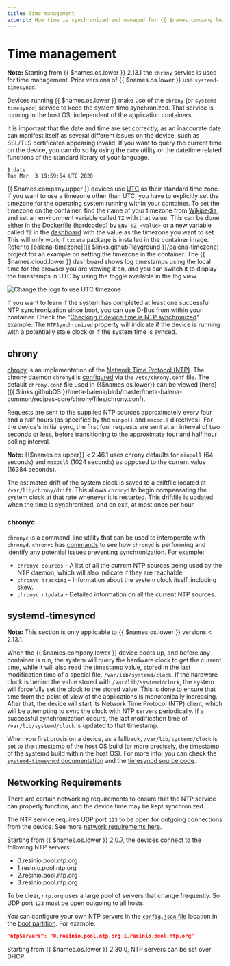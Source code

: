 ```yaml
---
title: Time management
excerpt: How time is synchronized and managed for {{ $names.company.lower }} devices
---
```

# Time management

__Note:__ Starting from {{ $names.os.lower }} 2.13.1 the `chrony` service is used for time management. Prior versions of {{ $names.os.lower }} use `systemd-timesyncd`.

Devices running {{ $names.os.lower }} make use of the `chrony` (or `systemd-timesyncd`) service to keep the system time synchronized. That service is running in the host OS, independent of the application containers.

It is important that the date and time are set correctly, as an inaccurate date can manifest itself as several different issues on the device, such as SSL/TLS certificates appearing invalid. If you want to query the current time on the device, you can do so by using the `date` utility or the datetime related functions of the standard library of your language.

```shell
$ date
Tue Mar  3 19:59:54 UTC 2020
```

{{ $names.company.upper }} devices use [UTC](https://en.wikipedia.org/wiki/Coordinated_Universal_Time) as their standard time zone. If you want to use a timezone other than UTC, you have to explicitly set the timezone for the operating system running within your container. To set the timezone on the container, find the name of your timezone from [Wikipedia](https://en.wikipedia.org/wiki/List_of_tz_database_time_zones#List), and set an environment variable called `TZ` with that value. This can be done either in the Dockerfile (hardcoded) by `ENV TZ <value>` or a new variable called `TZ` in the [dashboard][env-vars] with the value as the timezone you want to set. This will only work if `tzdata` package is installed in the container image. Refer to [balena-timezone]({{ $links.githubPlayground }}/balena-timezone) project for an example on setting the timezone in the container. The {{ $names.cloud.lower }} dashboard shows log timestamps using the local time for the browser you are viewing it on, and you can switch it to display the timestamps in UTC by using the toggle available in the log view.

![Change the logs to use UTC timezone](/img/common/main_dashboard/dashboard-utc.webp)

If you want to learn if the system has completed at least one successful NTP synchronization since boot, you can use D-Bus from within your container. Check the "[Checking if device time is NTP synchronized](/runtime/runtime/#checking-if-device-time-is-ntp-synchronized)" example. The `NTPSynchronized` property will indicate if the device is running with a potentially stale clock or if the system time is synced.

## chrony

[chrony][chrony] is an implementation of the [Network Time Protocol (NTP)](https://en.wikipedia.org/wiki/Network_Time_Protocol). The chrony daemon `chronyd` is [configured](https://chrony.tuxfamily.org/doc/3.5/chrony.conf.html) via the `/etc/chrony.conf` file.  The default `chrony.conf` file used in {{$names.os.lower}} can be viewed [here]({{ $links.githubOS }}/meta-balena/blob/master/meta-balena-common/recipes-core/chrony/files/chrony.conf).

Requests are sent to the supplied NTP sources approximately every four and a half hours (as specified by the `minpoll` and `maxpoll` directives). For the device's initial sync, the first four requests are sent at an interval of two seconds or less, before transitioning to the approximate four and half hour polling interval.

__Note:__ {{$names.os.upper}} < 2.46.1 uses chrony defaults for `minpoll` (64 seconds) and `maxpoll` (1024 seconds) as opposed to the current value (16384 seconds).

The estimated drift of the system clock is saved to a driftfile located at `/var/lib/chrony/drift`. This allows `chronyd` to begin compensating the system clock at that rate whenever it is restarted. This driftfile is updated when the time is synchronized, and on exit, at most once per hour.

### chronyc

`chronyc` is a command-line utility that can be used to interoperate with `chronyd`. `chronyc` has [commands][chronyc] to see how `chronyd` is performing and identify any potential [issues](#networking-requirements) preventing synchronization. For example:

* `chronyc sources` - A list of all the current NTP sources being used by the NTP daemon, which will also indicate if they are reachable.
* `chronyc tracking` - Information about the system clock itself, including skew.
* `chronyc ntpdata` - Detailed information on all the current NTP sources.

## systemd-timesyncd

__Note:__ This section is only applicable to {{ $names.os.lower }} versions < 2.13.1.

When the {{ $names.company.lower }} device boots up, and before any container is run, the system will query the hardware clock to get the current time, while it will also read the timestamp value, stored in the last modification time of a special file, `/var/lib/systemd/clock`. If the hardware clock is behind the value stored with `/var/lib/systemd/clock`, the system will forcefully set the clock to the stored value. This is done to ensure that time from the point of view of the applications is monotonically increasing. After that, the device will start its Network Time Protocol (NTP) client, which will be attempting to sync the clock with NTP servers periodically. If a successful synchronization occurs, the last modification time of `/var/lib/systemd/clock` is updated to that timestamp.

When you first provision a device, as a fallback, `/var/lib/systemd/clock` is set to the timestamp of the host OS build (or more precisely, the timestamp of the systemd build within the host OS). For more info, you can check the [`systemd-timesyncd` documentation](https://www.freedesktop.org/software/systemd/man/systemd-timesyncd.service.html) and the [timesyncd source code](https://github.com/systemd/systemd/blob/master/src/timesync/timesyncd.c).

## Networking Requirements

There are certain networking requirements to ensure that the NTP service can properly function, and the device time may be kept synchronized.

The NTP service requires UDP port `123` to be open for outgoing connections from the device. See more [network requirements here](/deployment/network/2.0.0/#network-requirements).

Starting from {{ $names.os.lower }} 2.0.7, the devices connect to the following NTP servers:

* 0.resinio.pool.ntp.org
* 1.resinio.pool.ntp.org
* 2.resinio.pool.ntp.org
* 3.resinio.pool.ntp.org

To be clear, `ntp.org` uses a large pool of servers that change frequently. So UDP port `123` must be open outgoing to all hosts.

You can configure your own NTP servers in the [`config.json` file][config-json] location in the [boot partition][boot-partition]. For example:

```json
"ntpServers": "0.resinio.pool.ntp.org 1.resinio.pool.ntp.org"
```

Starting from {{ $names.os.lower }} 2.30.0, NTP servers can be set over DHCP.

[env-vars]:/management/env-vars
[boot-partition]:/reference/OS/overview/2.x/#image-partition-layout
[config-json]:/reference/OS/configuration/#ntpservers
[chrony]:https://chrony.tuxfamily.org/
[chronyc]:https://chrony.tuxfamily.org/doc/3.5/chronyc.html
